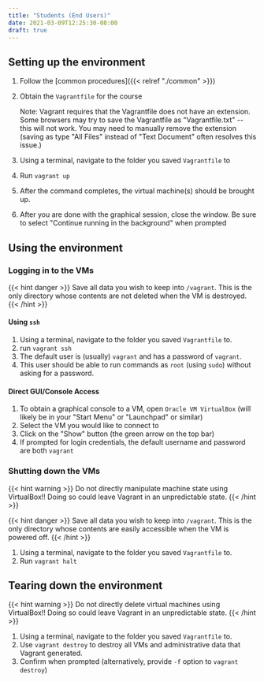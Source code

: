 ```yaml
---
title: "Students (End Users)"
date: 2021-03-09T12:25:30-08:00
draft: true
---
```


## Setting up the environment

1.  Follow the [common procedures]({{< relref "./common" >}})
2.  Obtain the `Vagrantfile` for the course

    Note: Vagrant requires that the Vagrantfile does not have an extension.
    Some browsers may try to save the Vagrantfile as "Vagrantfile.txt" -- this will not work.
    You may need to manually remove the extension
    (saving as type "All Files" instead of "Text Document" often resolves this issue.)

3.  Using a terminal, navigate to the folder you saved `Vagrantfile` to
4.  Run `vagrant up`
5.  After the command completes, the virtual machine(s) should be brought up.
6.  After you are done with the graphical session, close the window. Be sure to select "Continue running in the background" when prompted

## Using the environment

### Logging in to the VMs

{{< hint danger >}}
Save all data you wish to keep into `/vagrant`.
This is the only directory whose contents are not deleted when the VM is destroyed.
{{< /hint >}}

#### Using `ssh`

1.  Using a terminal, navigate to the folder you saved `Vagrantfile` to.
2.  run `vagrant ssh`
3.  The default user is (usually) `vagrant` and has a password of `vagrant`.
4.  This user should be able to run commands as `root` (using `sudo`) without asking for a password.

#### Direct GUI/Console Access

1. To obtain a graphical console to a VM, open `Oracle VM VirtualBox` (will likely be in your "Start Menu" or "Launchpad" or similar)
2. Select the VM you would like to connect to
3. Click on the "Show" button (the green arrow on the top bar)
4. If prompted for login credentials, the default username and password are both `vagrant`

### Shutting down the VMs

{{< hint warning >}}
Do not directly manipulate machine state using VirtualBox!!
Doing so could leave Vagrant in an unpredictable state.
{{< /hint >}}

{{< hint danger >}}
Save all data you wish to keep into `/vagrant`.
This is the only directory whose contents are easily accessible when the VM is powered off.
{{< /hint >}}

1. Using a terminal, navigate to the folder you saved `Vagrantfile` to.
2. Run `vagrant halt`

## Tearing down the environment

{{< hint warning >}}
Do not directly delete virtual machines using VirtualBox!!
Doing so could leave Vagrant in an unpredictable state.
{{< /hint >}}

1. Using a terminal, navigate to the folder you saved `Vagrantfile` to.
2. Use `vagrant destroy` to destroy all VMs and administrative data that Vagrant generated.
3. Confirm when prompted (alternatively, provide `-f` option to `vagrant destroy`)
